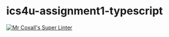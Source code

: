 # ics4u-assignment1-typescript
[![Mr Coxall's Super Linter](https://github.com/Yiyun-Qin/<REPOSITORY>/workflows/Mr%20Coxall's%20Super%20Linter/badge.svg)](https://github.com/Yiyun-Qin/ics4u-assignment1-typescript/actions/)

